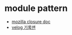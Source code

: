 # module pattern

- [mozilla closure doc](https://developer.mozilla.org/ko/docs/Web/JavaScript/Closures)
- [velog 기록맨](https://velog.io/@recordboy/%EC%9E%90%EB%B0%94%EC%8A%A4%ED%81%AC%EB%A6%BD%ED%8A%B8-%EB%AA%A8%EB%93%88-%ED%8C%A8%ED%84%B4)